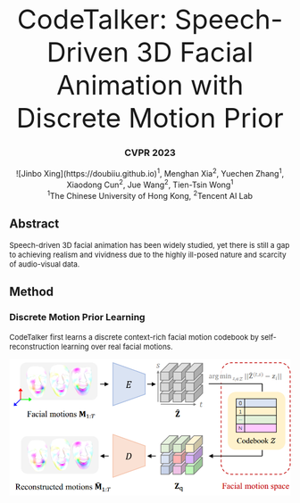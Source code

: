 <font size=10><center>CodeTalker: Speech-Driven 3D Facial Animation with Discrete Motion Prior</center></font>

### <center>CVPR 2023</center>  

<center>![Jinbo Xing](https://doubiiu.github.io)<sup>1</sup>, Menghan Xia<sup>2</sup>, Yuechen Zhang<sup>1</sup>, Xiaodong Cun<sup>2</sup>, Jue Wang<sup>2</sup>, Tien-Tsin Wong<sup>1</sup> </center>
<center><sup>1</sup>The Chinese University of Hong Kong, <sup>2</sup>Tencent AI Lab </center>
 
  
## Abstract
<font size=2>Speech-driven 3D facial animation has been widely studied, yet there is still a gap to achieving realism and vividness due to the highly ill-posed nature and scarcity of audio-visual data. </font>



## Method
### Discrete Motion Prior Learning
<font size=2>CodeTalker first learns a discrete context-rich facial motion codebook by self-reconstruction learning over real facial motions.</font>   

![](codebook.png)





